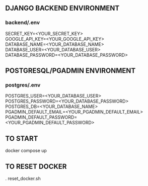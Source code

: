 ## DJANGO BACKEND ENVIRONMENT
### backend/.env
SECRET_KEY=<YOUR_SECRET_KEY>  
GOOGLE_API_KEY=<YOUR_GOOGLE_API_KEY>  
DATABASE_NAME=<YOUR_DATABASE_NAME>  
DATABASE_USER=<YOUR_DATABASE_USER>  
DATABASE_PASSWORD=<YOUR_DATABASE_PASSWORD>  

## POSTGRESQL/PGADMIN ENVIRONMENT
### postgres/.env
POSTGRES_USER=<YOUR_DATABASE_USER>  
POSTGRES_PASSWORD=<YOUR_DATABASE_PASSWORD>  
POSTGRES_DB=<YOUR_DATABASE_NAME>  
PGADMIN_DEFAULT_EMAIL=<YOUR_PGADMIN_DEFAULT_EMAIL>  
PGADMIN_DEFAULT_PASSWORD=<YOUR_PGADMIN_DEFAULT_PASSWORD>  

## TO START
docker compose up

## TO RESET DOCKER
. reset_docker.sh
